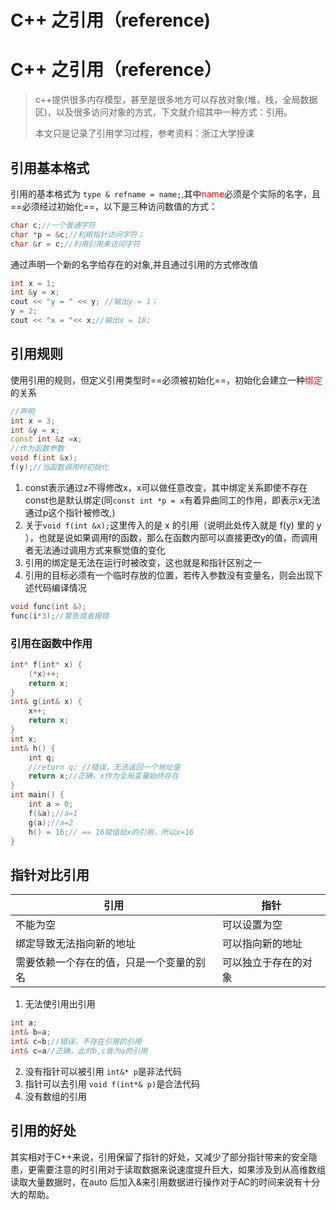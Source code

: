 #  C++ 之引用（reference)


<!--more-->

# C++ 之引用（reference）

> c++提供很多内存模型，甚至是很多地方可以存放对象(堆，栈，全局数据区)，以及很多访问对象的方式，下文就介绍其中一种方式：引用。
>
> 本文只是记录了引用学习过程，参考资料：浙江大学授课
## 引用基本格式
引用的基本格式为 `type & refname = name;`,其中<font color = red>name</font>必须是个实际的名字，且==必须经过初始化==，以下是三种访问数值的方式：

```c++
char c;//一个普通字符
char *p = &c;//利用指针访问字符；
char &r = c;//利用引用来访问字符
```
通过声明一个新的名字给存在的对象,并且通过引用的方式修改值 

```c++
int x = 1;
int &y = x;
cout << "y = " << y; //输出y = 1；
y = 2;
cout << "x = "<< x;//输出x = 18;
```
## 引用规则
使用引用的规则，但定义引用类型时==必须被初始化==，初始化会建立一种<font    color = red>绑定</font>的关系

```cpp
//声明
int x = 3;
int &y = x;
const int &z =x;
//作为函数参数
void f(int &x);
f(y);//当函数调用时初始化
```
1. const表示通过z不得修改x，x可以做任意改变，其中绑定关系即使不存在const也是默认绑定(同`const int *p = x`有着异曲同工的作用，即表示x无法通过p这个指针被修改,)
2. 关于`void f(int &x);`这里传入的是 x 的引用（说明此处传入就是 f(y) 里的 y ），也就是说如果调用f的函数，那么在函数内部可以直接更改y的值，而调用者无法通过调用方式来察觉值的变化
3. 引用的绑定是无法在运行时被改变，这也就是和指针区别之一
4. 引用的目标必须有一个临时存放的位置，若传入参数没有变量名，则会出现下述代码编译情况
```cpp
void func(int &);
func(i*3);//警告或者报错
```


### 引用在函数中作用

```cpp
int* f(int* x) {
	(*x)++;
	return x;
}
int& g(int& x) {
	x++;
	return x;
}
int x;
int& h() {
	int q;
	//return q; //错误，无法返回一个地址值
	return x;//正确，x作为全局变量始终存在
}
int main() {
	int a = 0;
	f(&a);//a=1
	g(a);//a=2
	h() = 16;// == 16赋值给x的引用，所以x=16
}
```
## 指针对比引用
| 引用                                     | 指针                 |
| ---------------------------------------- | -------------------- |
| 不能为空                                 | 可以设置为空         |
| 绑定导致无法指向新的地址                 | 可以指向新的地址     |
| 需要依赖一个存在的值，只是一个变量的别名 | 可以独立于存在的对象 |
1. 无法使引用出引用
```cpp
int a;
int& b=a;
int& c=b;//错误，不存在引用的引用
int& c=a//正确，此时b,c皆为a的引用
```
2. 没有指针可以被引用 
`int&* p`是非法代码
3. 指针可以去引用
`void f(int*& p)`是合法代码
4. 没有数组的引用

## 引用的好处

其实相对于C++来说，引用保留了指针的好处，又减少了部分指针带来的安全隐患，更需要注意的时引用对于读取数据来说速度提升巨大，如果涉及到从高维数组读取大量数据时，在auto 后加入&来引用数据进行操作对于AC的时间来说有十分大的帮助。
